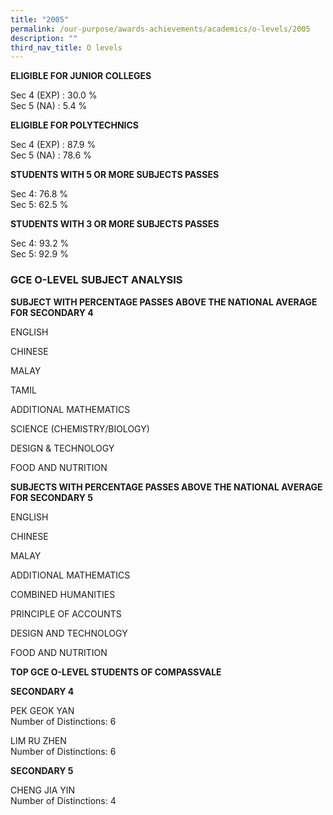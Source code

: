 ```yaml
---
title: "2005"
permalink: /our-purpose/awards-achievements/academics/o-levels/2005
description: ""
third_nav_title: O levels
---
```

**ELIGIBLE FOR JUNIOR COLLEGES**

Sec 4 (EXP) : 30.0 %<br>
Sec 5 (NA) : 5.4 %

**ELIGIBLE FOR POLYTECHNICS**

Sec 4 (EXP) : 87.9 %<br>
Sec 5 (NA) : 78.6 %

**STUDENTS WITH 5 OR MORE SUBJECTS PASSES**

Sec 4: 76.8 %<br>
Sec 5: 62.5 %

**STUDENTS WITH 3 OR MORE SUBJECTS PASSES** 

Sec 4: 93.2 %<br>
Sec 5: 92.9 %

### GCE O-LEVEL SUBJECT ANALYSIS 

**SUBJECT WITH PERCENTAGE PASSES ABOVE THE NATIONAL AVERAGE FOR SECONDARY 4**

ENGLISH

CHINESE

MALAY

TAMIL

ADDITIONAL MATHEMATICS

SCIENCE (CHEMISTRY/BIOLOGY)

DESIGN & TECHNOLOGY

FOOD AND NUTRITION

**SUBJECTS WITH PERCENTAGE PASSES ABOVE THE NATIONAL AVERAGE FOR SECONDARY 5**

ENGLISH

CHINESE

MALAY

ADDITIONAL MATHEMATICS

COMBINED HUMANITIES

PRINCIPLE OF ACCOUNTS

DESIGN AND TECHNOLOGY

FOOD AND NUTRITION

**TOP GCE O-LEVEL STUDENTS OF COMPASSVALE**

**SECONDARY 4**

PEK GEOK YAN<br>
Number of Distinctions: 6

LIM RU ZHEN<br>
Number of Distinctions: 6

**SECONDARY 5**

CHENG JIA YIN<br>
Number of Distinctions: 4